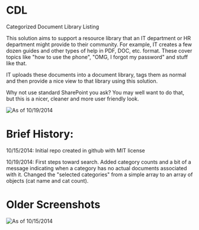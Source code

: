 CDL
===

Categorized Document Library Listing

This solution aims to support a resource library that an IT department or HR department might provide to their community.  For example, IT creates a few dozen guides and other types of help in PDF, DOC, etc. format.  These cover topics like "how to use the phone", "OMG, I forgot my password" and stuff like that.  

IT uploads these documents into a document library, tags them as normal and then provide a nice view to that library using this solution.

Why not use standard SharePoint you ask?  You may well want to do that, but this is a nicer, cleaner and more user friendly look.


![As of 10/19/2014](http://goo.gl/SH3tt8)

Brief History:
==============
10/15/2014: Initial repo created in github with MIT license

10/19/2014: First steps toward search.  Added category counts and a bit of a message indicating when a category has no actual documents associated with it.  Changed the "selected categories" from a simple array to an array of objects (cat name and cat count).

Older Screenshots
=================
![As of 10/15/2014](http://goo.gl/QK8xFZ)
